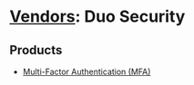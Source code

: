 # [Vendors](README.md): Duo Security

## Products

- [Multi-Factor Authentication (MFA)](../products/acb7e80e-2b66-496c-ba2e-1e7c3933a98e.md)
